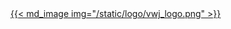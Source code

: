 <a href="https://b-vwj.github.io/TheVwj/">
    {{< md_image img="/static/logo/vwj_logo.png" >}}
</a>